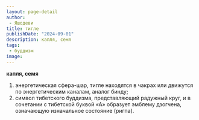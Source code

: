 ```yaml
---
layout: page-detail
author:
 - Яшодеви
title: тигле
publishDate: "2024-09-01"
description: капля, семя
tags:
 - буддизм
image: 
---
```


__капля, семя__
1) энергетическая сфера-шар, тигле находятся в чакрах или движутся по энергетическим каналам, аналог бинду;
2) символ тибетского буддизма, представляющий радужный круг, и в сочетании с тибетской буквой «А» образует эмблему дзогчена, означающую изначальное состояние (ригпа).

